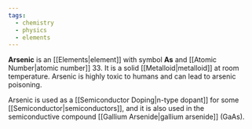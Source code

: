 ```yaml
---
tags:
  - chemistry
  - physics
  - elements
---
```

**Arsenic** is an [[Elements|element]] with symbol **As** and [[Atomic Number|atomic number]] 33. It is a solid [[Metalloid|metalloid]] at room temperature. Arsenic is highly toxic to humans and can lead to arsenic poisoning. 

Arsenic is used as a [[Semiconductor Doping|n-type dopant]] for some [[Semiconductor|semiconductors]], and it is also used in the semiconductive compound [[Gallium Arsenide|gallium arsenide]] (GaAs). 